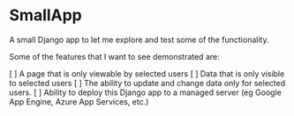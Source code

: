 # SmallApp

A small Django app to let me explore and test some of the functionality. 

Some of the features that I want to see demonstrated are: 

[ ] A page that is only viewable by selected users
[ ] Data that is only visible to selected users
[ ] The ability to update and change data only for selected users. 
[ ] Ability to deploy this Django app to a managed server (eg Google App Engine, Azure App Services, etc.)